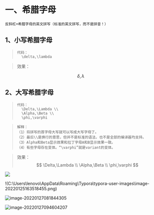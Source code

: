 # 一、希腊字母

`反斜杠+希腊字母的英文拼写（标准的英文拼写，而不是拼音！）`

## 1、小写希腊字母

>
>
>```
>代码：
>	\delta,\lambda
>```
>
>



>
>
>效果：

$$
\delta,\lambda\
$$

## 2、大写希腊字母

>```
>代码：
>	\Delta,\Lambda \\
>	\Alpha,\Beta \\
>	\phi,\varphi
>```

>
>
>```
>解释：
>（1）将拼写的首字母大写就可以写成大写字母了。
>（2）最后\\是换行的意思，但并不是标准的语法，也不是全部的编译器均支持。
>（3）Alpha和Beta显示效果和拉丁字母A和B显示效果一致。
>（4）有些字母存在变体。“\varphi”就是variant的变体。
>```
>
>



>效果：
>$$
>\Delta,\Lambda \\
>\Alpha,\Beta \\
>\phi,\varphi
>$$









![](https://tse4-mm.cn.bing.net/th/id/OIP-C.rHuc8SKa0wLVwCqqA27uIwHaEt?w=283&h=180&c=7&r=0&o=5&dpr=1.25&pid=1.7)

!(C:\Users\lenovo\AppData\Roaming\Typora\typora-user-images\image-20220125163518455.png)





















![image-20220127081844305](https://cdn.jsdelivr.net/gh/Monkey666-nice/image/202201270818367.png)







![image-20220127094604207](https://cdn.jsdelivr.net/gh/Monkey666-nice/image/202201270946399.png)

